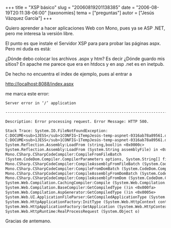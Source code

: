 +++
title = "XSP básico"
slug = "20060819201138385"
date = "2006-08-19T20:11:38-06:00"
[taxonomies]
tema = ["preguntas"]
autor = ["Jesús Vázquez García"]
+++

Quiero aprender a hacer aplicaciones Web con Mono, pues ya se ASP .NET, pero me
interesa la versión libre.

El punto es que instale el Servidor XSP para para probar las páginas aspx. Pero
mi duda es está:

¿Dónde debo colocar los archivos .aspx y htm? Es decir ¿Dónde guardo mis sitios?
En apache me parece que era en htdocs y en asp .net es en inetpub.

<!-- more -->

De hecho no encuentra el index de ejemplo, pues al entrar a

<http://localhost:8088/index.aspx>

me marca este error:

<!-- pyml disable-next-line line-length -->
```txt
Server error in ‘/’ application

------------------------------------------------------------------------

Description: Error processing request. Error Message: HTTP 500.

Stack Trace: System.IO.FileNotFoundException:
C:DOCUME<sub>1JESS</sub>1CONFIG~1TempJesús-temp-aspnet-0316ab78a89561.dll:
C:DOCUME<sub>1JESS</sub>1CONFIG~1TempJesús-temp-aspnet-0316ab78a89561.dll in <0x00000> <unknown method>in (wrapper managed-to-native)
System.Reflection.Assembly:LoadFrom (string,bool)in <0x0000c>
System.Reflection.Assembly:LoadFrom (System.String assemblyFile) in <0x003e8>
Mono.CSharp.CSharpCodeCompiler:CompileFromFileBatch
(System.CodeDom.Compiler.CompilerParameters options, System.String[] fileNames)in <0x00022>
Mono.CSharp.CSharpCodeCompiler:CompileAssemblyFromFileBatch (System.CodeDom.Compiler.CompilerParameters options, System.String[] fileNames)in <0x00305>
Mono.CSharp.CSharpCodeCompiler:CompileFromDomBatch (System.CodeDom.Compiler.CompilerParameters options, System.CodeDom.CodeCompileUnit[] ea)in <0x00022>
Mono.CSharp.CSharpCodeCompiler:CompileAssemblyFromDomBatch (System.CodeDom.Compiler.CompilerParameters options, System.CodeDom.CodeCompileUnit[] ea)in <0x0003c>
Mono.CSharp.CSharpCodeCompiler:CompileAssemblyFromDom (System.CodeDom.Compiler.CompilerParameters options, System.CodeDom.CodeCompileUnit e)in <0x00121>
System.Web.Compilation.CachingCompiler:Compile (System.Web.Compilation.BaseCompiler compiler)in <0x00259>
System.Web.Compilation.BaseCompiler:GetCompiledType ()in <0x000fa>
System.Web.Compilation.AspGenerator:GetCompiledType ()in <0x0005e>
System.Web.UI.ApplicationFileParser:GetCompiledApplicationType (System.String inputFile, System.Web.HttpContext context)in <0x000ae>
System.Web.HttpApplicationFactory:InitType (System.Web.HttpContext context)in <0x00050>
System.Web.HttpApplicationFactory:GetApplication (System.Web.HttpContext context)in <0x00083>
System.Web.HttpRuntime:RealProcessRequest (System.Object o)
```

Gracias de antemano.
